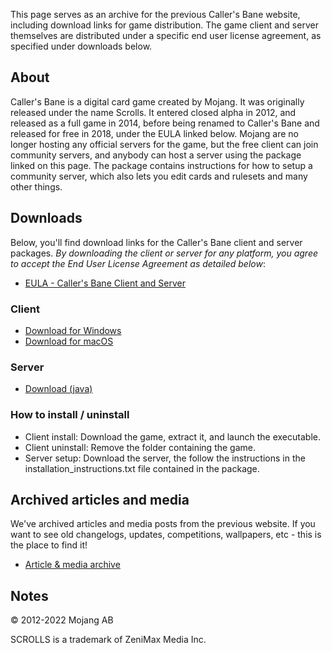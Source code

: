 This page serves as an archive for the previous Caller's Bane website, including download links for game distribution. The game client and server themselves are distributed under a specific end user license agreement, as specified under downloads below.

## About
Caller's Bane is a digital card game created by Mojang. It was originally released under the name Scrolls. It entered closed alpha in 2012, and released as a full game in 2014, before being renamed to Caller's Bane and released for free in 2018, under the EULA linked below. Mojang are no longer hosting any official servers for the game, but the free client can join community servers, and anybody can host a server using the package linked on this page. The package contains instructions for how to setup a community server, which also lets you edit cards and rulesets and many other things.

## Downloads
Below, you'll find download links for the Caller's Bane client and server packages. *By downloading the client or server for any platform, you agree to accept the End User License Agreement as detailed below*:
* [EULA - Caller's Bane Client and Server](EULA-for-Client-and-Server.md)

### Client

* [Download for Windows](https://download.scrolls.com/callersbane/client/win/CallersBane-Client-Win-2.0.1.zip)
* [Download for macOS](https://download.scrolls.com/callersbane/client/mac/CallersBane-Client-Mac-2.0.1.dmg)

### Server
* [Download (java)](https://download.scrolls.com/callersbane/server/CallersBane-Server-2.0.1.zip)

### How to install / uninstall
* Client install: Download the game, extract it, and launch the executable.
* Client uninstall: Remove the folder containing the game.
* Server setup: Download the server, the follow the instructions in the installation_instructions.txt file contained in the package.

## Archived articles and media
We've archived articles and media posts from the previous website.  If you want to see old changelogs, updates, competitions, wallpapers, etc - this is the place to find it!

* [Article & media archive](articles/articles.md)

## Notes

© 2012-2022 Mojang AB

SCROLLS is a trademark of ZeniMax Media Inc.
